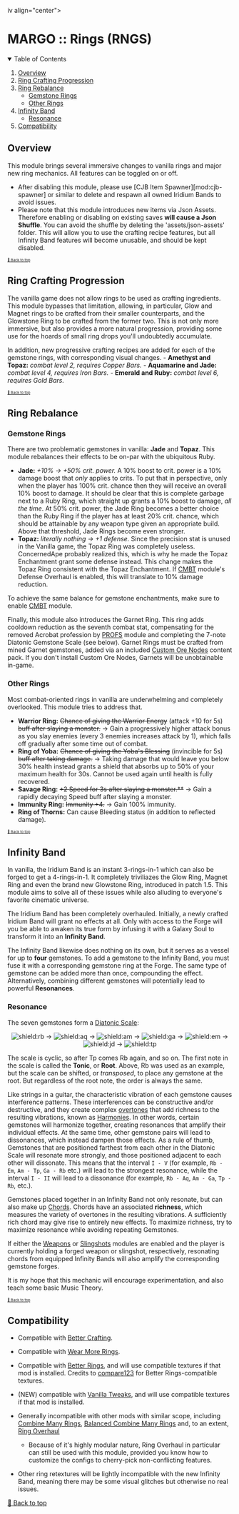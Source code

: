 ﻿iv align="center">

# MARGO :: Rings (RNGS)

</div>

<!-- TABLE OF CONTENTS -->
<details open="open" align="left">
  <summary>Table of Contents</summary>
  <ol>
    <li><a href="#overview">Overview</a></li>
    <li><a href="#ring-crafting-progression">Ring Crafting Progression</a></li>
	<li>
        <a href="#ring-rebalance">Ring Rebalance</a>
        <ul>
            <li><a href="#gemstone-rings">Gemstone Rings</a></li>
            <li><a href="#other-rings">Other Rings</a></li>
        </ul>
    </li>    
    <li>
        <a href="#infinity-band">Infinity Band</a>
        <ul>
            <li><a href="#resonance">Resonance</a></li>
        </ul>
    </li>
    <li><a href="#compatibility">Compatibility</a></li>
  </ol>
</details>

## Overview

This module brings several immersive changes to vanilla rings and major new ring mechanics.
All features can be toggled on or off.

- After disabling this module, please use [CJB Item Spawner][mod:cjb-spawner] or similar to delete and respawn all owned Iridium Bands to avoid issues.
- Please note that this module introduces new items via Json Assets. Therefore enabling or disabling on existing saves **will cause a Json Shuffle**. You can avoid the shuffle by deleting the 'assets/json-assets' folder. This will allow you to use the crafting recipe features, but all Infinity Band features will become unusable, and should be kept disabled.

<sup><sub><sup>[🔼 Back to top](#margo-rings-rngs)</sup></sub></sup>

## Ring Crafting Progression

The vanilla game does not allow rings to be used as crafting ingredients. This module bypasses that limitation, allowing, in particular, Glow and Magnet rings to be crafted from their smaller counterparts, and the Glowstone Ring to be crafted from the former two. This is not only more immersive, but also provides a more natural progression, providing some use for the hoards of small ring drops you'll undoubtedly accumulate.

In addition, new progressive crafting recipes are added for each of the gemstone rings, with corresponding visual changes.
    - **Amethyst and Topaz:** *combat level 2, requires Copper Bars.*
    - **Aquamarine and Jade:** *combat level 4, requires Iron Bars.*
    - **Emerald and Ruby:** *combat level 6, requires Gold Bars.*

 <sup><sub><sup>[🔼 Back to top](#margo-rings-rngs)</sup></sub></sup>

## Ring Rebalance

### Gemstone Rings

There are two problematic gemstones in vanilla: **Jade** and **Topaz**. This module rebalances their effects to be on-par with the ubiquitous Ruby.
- **Jade:** *+10% -> +50% crit. power.* A 10% boost to crit. power is a 10% damage boost that *only* applies to crits. To put that in perspective, only when the player has 100% crit. chance then they will receive an overall 10% boost to damage. It should be clear that this is complete garbage next to a Ruby Ring, which straight up grants a 10% boost to damage, *all the time*. At 50% crit. power, the Jade Ring becomes a better choice than the Ruby Ring if the player has at least 20% crit. chance, which should be attainable by any weapon type given an appropriate build. Above that threshold, Jade Rings become even stronger.
- **Topaz:** *literally nothing -> +1 defense.* Since the precision stat is unused in the Vanilla game, the Topaz Ring was completely useless. ConcernedApe probably realized this, which is why he made the Topaz Enchantment grant some defense instead. This change makes the Topaz Ring consistent with the Topaz Enchantment. If [CMBT](../Combat) module's Defense Overhaul is enabled, this will translate to 10% damage reduction.

To achieve the same balance for gemstone enchantments, make sure to enable [CMBT](../Enchantments) module.

Finally, this module also introduces the Garnet Ring. This ring adds cooldown reduction as the seventh combat stat, compensating for the removed Acrobat profession by [PROFS](../Professions) module and completing the 7-note Diatonic Gemstone Scale (see below). Garnet Rings must be crafted from mined Garnet gemstones, added via an included [Custom Ore Nodes](https://www.nexusmods.com/stardewvalley/mods/5966) content pack. If you don't install Custom Ore Nodes, Garnets will be unobtainable in-game.

### Other Rings

Most combat-oriented rings in vanilla are underwhelming and completely overlooked. This module tries to address that.
- **Warrior Ring:** ~~Chance of giving the Warrior Energy~~ (attack +10 for 5s) ~~buff after slaying a monster.~~ -> Gain a progressively higher attack bonus as you slay enemies (every 3 enemies increases attack by 1), which falls off gradually after some time out of combat.
- **Ring of Yoba:** ~~Chance of giving the Yoba's Blessing~~ (invincible for 5s) ~~buff after taking damage.~~ -> Taking damage that would leave you below 30% health instead grants a shield that absorbs up to 50% of your maximum health for 30s. Cannot be used again until health is fully recovered.
- **Savage Ring:** ~~+2 Speed for 3s after slaying a monster.**~~ -> Gain a rapidly decaying Speed buff after slaying a monster.
- **Immunity Ring:** ~~Immunity +4.~~ -> Gain 100% immunity.
- **Ring of Thorns:** Can cause Bleeding status (in addition to reflected damage).

<sup><sub><sup>[🔼 Back to top](#margo-rings-rngs)</sup></sub></sup>

## Infinity Band

In vanilla, the Iridium Band is an instant 3-rings-in-1 which can also be forged to get a 4-rings-in-1. It completely triviliazes the Glow Ring, Magnet Ring and even the brand new Glowstone Ring, introduced in patch 1.5. This module aims to solve all of these issues while also alluding to everyone's favorite cinematic universe.

The Iridium Band has been completely overhauled. Initially, a newly crafted Iridium Band will grant no effects at all. Only with access to the Forge will you be able to awaken its true form by infusing it with a Galaxy Soul to transform it into an **Infinity Band**.

The Infinity Band likewise does nothing on its own, but it serves as a vessel for up to **four** gemstones. To add a gemstone to the Infinity Band, you must fuse it with a corresponding gemstone ring at the Forge. The same type of gemstone can be added more than once, compounding the effect. Alternatively, combining different gemstones will potentially lead to powerful **Resonances**.

### Resonance

The seven gemstones form a [Diatonic Scale](https://en.wikipedia.org/wiki/Diatonic_scale):

<div align="center">

![shield:rb] -> ![shield:aq] -> ![shield:am] -> ![shield:ga] -> ![shield:em] -> ![shield:jd] -> ![shield:tp]

</div>

The scale is cyclic, so after Tp comes Rb again, and so on. The first note in the scale is called the **Tonic**, or **Root**. Above, Rb was used as an example, but the scale can be shifted, or *transposed*, to place any gemstone at the root. But regardless of the root note, the order is always the same.

Like strings in a guitar, the characteristic vibration of each gemstone causes interference patterns. These interferences can be constructive and/or destructive, and they create complex [overtones](https://en.wikipedia.org/wiki/Overtone) that add richness to the resulting vibrations, known as [Harmonies](https://en.wikipedia.org/wiki/Harmony). In other words, certain gemstones will harmonize together, creating resonances that amplify their individual effects. At the same time, other gemstone pairs will lead to dissonances, which instead dampen those effects. As a rule of thumb, Gemstones that are positioned farthest from each other in the Diatonic Scale will resonate more strongly, and those positioned adjacent to each other will dissonate. This means that the interval `I - V` (for example, `Rb - Em`, `Am - Tp`, `Ga - Rb` etc.) will lead to the strongest resonance, while the interval `I - II` will lead to a dissonance (for example, `Rb - Aq`, `Am - Ga`, `Tp - Rb`, etc.).

Gemstones placed together in an Infinity Band not only resonate, but can also make up [Chords](https://en.wikipedia.org/wiki/Chord_(music)). Chords have an associated **richness**, which measures the variety of overtones in the resulting vibrations. A sufficiently rich chord may give rise to entirely new effects. To maximize richness, try to maximize resonance while avoiding repeating Gemstones. 

If either the [Weapons](../Weapons) or [Slingshots](../Slingshots) modules are enabled and the player is currently holding a forged weapon or slingshot, respectively, resonating chords from equipped Infinity Bands will also amplify the corresponding gemstone forges.

It is my hope that this mechanic will encourage experimentation, and also teach some basic Music Theory.

<sup><sub><sup>[🔼 Back to top](#margo-rings-rngs)</sup></sub></sup>

## Compatibility

- Compatible with [Better Crafting](https://www.nexusmods.com/stardewvalley/mods/11115).
- Compatible with [Wear More Rings](https://www.nexusmods.com/stardewvalley/mods/3214).
- Compatible with [Better Rings](https://www.nexusmods.com/stardewvalley/mods/8642), and will use compatible textures if that mod is installed. Credits to [compare123](https://www.nexusmods.com/stardewvalley/users/13917800) for Better Rings-compatible textures.
- (NEW) compatible with [Vanilla Tweaks](https://www.nexusmods.com/stardewvalley/mods/10852), and will use compatible textures if that mod is installed.

- Generally incompatible with other mods with similar scope, including [Combine Many Rings](https://www.nexusmods.com/stardewvalley/mods/8801), [Balanced Combine Many Rings](https://www.nexusmods.com/stardewvalley/mods/8981) and, to an extent, [Ring Overhaul](https://www.nexusmods.com/stardewvalley/mods/10669)
    - Because of it's highly modular nature, Ring Overhaul in particular can still be used with this module, provided you know how to customize the configs to cherry-pick non-conflicting features.
- Other ring retextures will be lightly incompatible with the new Infinity Band, meaning there may be some visual glitches but otherwise no real issues.

[shield:rb]: https://img.shields.io/badge/Ruby%20(Rb)-e13939?style=flat
[shield:aq]: https://img.shields.io/badge/Aquamarine%20(Aq)-2390aa?style=flat
[shield:am]: https://img.shields.io/badge/Amethyst%20(Am)-6f3cc4?style=flat
[shield:ga]: https://img.shields.io/badge/Garnet%20(Ga)-981d2d?style=flat
[shield:em]: https://img.shields.io/badge/Emerald%20(Em)-048036?style=flat
[shield:jd]: https://img.shields.io/badge/Jade%20(Jd)-759663?style=flat
[shield:tp]: https://img.shields.io/badge/Topaz%20(Tp)-dc8f08?style=flat

[🔼 Back to top](#margo-rings-rngs)